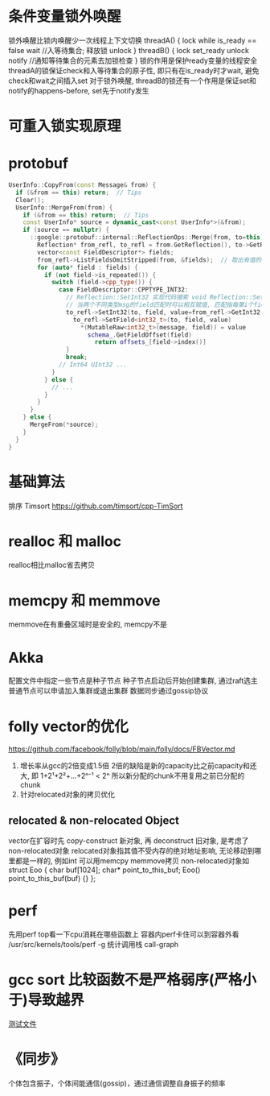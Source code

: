 # 条件变量锁外唤醒
锁外唤醒比锁内唤醒少一次线程上下文切换
threadA() {
  lock
  while is_ready == false
    wait  //入等待集合; 释放锁
  unlock
}
threadB() {
  lock
  set_ready
  unlock
  notify  //通知等待集合的元素去加锁检查
}
锁的作用是保护ready变量的线程安全
threadA的锁保证check和入等待集合的原子性, 即只有在is_ready时才wait, 避免check和wait之间插入set
对于锁外唤醒, threadB的锁还有一个作用是保证set和notify的happens-before, set先于notify发生

# 可重入锁实现原理

# protobuf
~~~c++
UserInfo::CopyFrom(const Message& from) {
  if (&from == this) return;  // Tips
  Clear();
  UserInfo::MergeFrom(from) {
    if (&from == this) return;  // Tips
    const UserInfo* source = dynamic_cast<const UserInfo*>(&from);
    if (source == nullptr) {
      ::google::protobuf::internal::ReflectionOps::Merge(from, to=this) {
        Reflection* from_refl, to_refl = from.GetReflection(), to->GetReflection()
        vector<const FieldDescriptor*> fields;
        from_refl->ListFieldsOmitStripped(from, &fields);  // 取出有值的字段(repeated字段非empty)
        for (auto* field : fields) {
          if (not field->is_repeated()) {
            switch (field->cpp_type()) {
              case FieldDescriptor::CPPTYPE_INT32:
                // Reflection::SetInt32 实现代码搜索 void Reflection::Set##TYPENAME
                // 当两个不同类型msg的field匹配时可以相互赋值, 匹配指每第i个field的类型都相同
                to_refl->SetInt32(to, field, value=from_refl->GetInt32(from, field)) {
                  to_refl->SetField<int32_t>(to, field, value)
                    *(MutableRaw<int32_t>(message, field)) = value
                      schema_.GetFieldOffset(field)
                        return offsets_[field->index()]
                }
                break;
              // Int64 UInt32 ...
            }
          } else {
            // ...
          }
        }
      }
    } else {
      MergeFrom(*source);
    }
  }
}
~~~

# 基础算法
排序 Timsort https://github.com/timsort/cpp-TimSort

# realloc 和 malloc
realloc相比malloc省去拷贝

# memcpy 和 memmove
memmove在有重叠区域时是安全的, memcpy不是

# Akka
配置文件中指定一些节点是种子节点
种子节点启动后开始创建集群, 通过raft选主
普通节点可以申请加入集群或退出集群
数据同步通过gossip协议

# folly vector的优化
https://github.com/facebook/folly/blob/main/folly/docs/FBVector.md
1. 增长率从gcc的2倍变成1.5倍
    2倍的缺陷是新的capacity比之前capacity和还大, 即 1+2¹+2²+…+2ⁿ⁻¹ < 2ⁿ
    所以新分配的chunk不用复用之前已分配的chunk
2. 针对relocated对象的拷贝优化
## relocated & non-relocated Object
vector在扩容时先 copy-construct 新对象, 再 deconstruct 旧对象, 是考虑了non-relocated对象
relocated对象指其值不受内存的绝对地址影响, 无论移动到哪里都是一样的, 例如int 可以用memcpy memmove拷贝
non-relocated对象如
struct Eoo {
  char buf[1024];
  char* point_to_this_buf;
  Eoo() point_to_this_buf(buf) {}
};

# perf
先用perf top看一下cpu消耗在哪些函数上
容器内perf卡住可以到容器外看
/usr/src/kernels/tools/perf
-g 统计调用栈 call-graph

# gcc sort 比较函数不是严格弱序(严格小于)导致越界
[测试文件](test/test_sort.cc)

# 《同步》
个体包含振子，个体间能通信(gossip)，通过通信调整自身振子的频率
